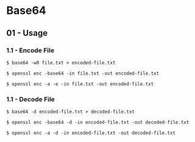 # Base64

## 01 - Usage

### 1.1 - Encode File

```
$ base64 -w0 file.txt > encoded-file.txt

$ openssl enc -base64 -in file.txt -out encoded-file.txt

$ openssl enc -a -e -in file.txt -out encoded-file.txt
```

### 1.1 - Decode File

```
$ base64 -d encoded-file.txt > decoded-file.txt

$ openssl enc -base64 -d -in encoded-file.txt -out decoded-file.txt

$ openssl enc -a -d -in encoded-file.txt -out decoded-file.txt
```